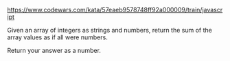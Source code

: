 https://www.codewars.com/kata/57eaeb9578748ff92a000009/train/javascript

Given an array of integers as strings and numbers, return the sum of the array values as if all were numbers.

Return your answer as a number.